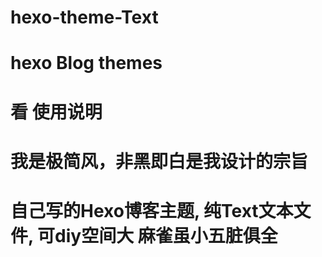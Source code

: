 # hexo-theme-Text

# hexo Blog themes

# 看 使用说明

# 我是极简风，非黑即白是我设计的宗旨

# 自己写的Hexo博客主题, 纯Text文本文件, 可diy空间大 麻雀虽小五脏俱全
